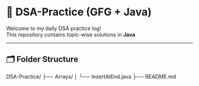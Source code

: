 # 📘 DSA-Practice (GFG + Java)

Welcome to my daily DSA practice log!  
This repository contains topic-wise solutions in **Java**

---

## 🗂️ Folder Structure
DSA-Practice/
├── Arrays/
│ └── InsertAtEnd.java
├── README.md
